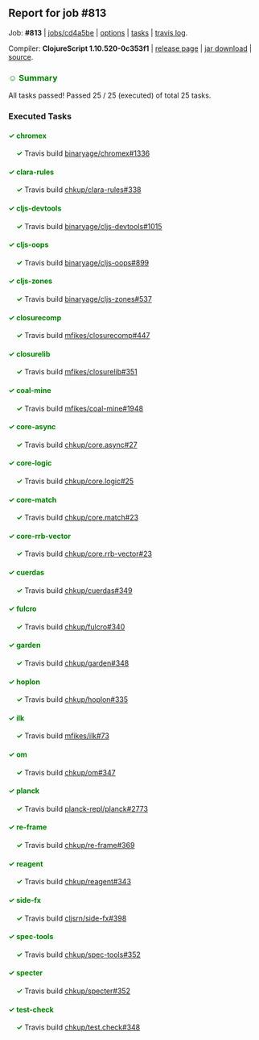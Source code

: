 ## Report for job #813

Job: **#813** | [jobs/cd4a5be](https://github.com/cljs-oss/canary/commit/cd4a5beba86435877fa73e3a2f3722128380f731) | [options](options.edn) | [tasks](tasks.edn) | [travis log](https://travis-ci.org/cljs-oss/canary/builds/493096366).

Compiler: **ClojureScript 1.10.520-0c353f1** | [release page](https://github.com/cljs-oss/canary/releases/tag/r1.10.520-0c353f1) | [jar download](https://github.com/cljs-oss/canary/releases/download/r1.10.520-0c353f1/clojurescript-1.10.520-0c353f1.jar) | [source](https://github.com/clojure/clojurescript/commit/0c353f1947089cb8b1f010b4294b94ac109d4ef6).

### <b style='color:green'>☺ Summary</b>

All tasks passed! Passed 25 / 25 (executed) of total 25 tasks.

### Executed Tasks

#### <b style='color:green'>&#x2713; chromex</b>
&nbsp;&nbsp;&nbsp;&nbsp;<b style='color:green'>&#x2713;</b> Travis build [binaryage/chromex#1336](https://travis-ci.org/binaryage/chromex/builds/493097578)<br>

#### <b style='color:green'>&#x2713; clara-rules</b>
&nbsp;&nbsp;&nbsp;&nbsp;<b style='color:green'>&#x2713;</b> Travis build [chkup/clara-rules#338](https://travis-ci.org/chkup/clara-rules/builds/493097580)<br>

#### <b style='color:green'>&#x2713; cljs-devtools</b>
&nbsp;&nbsp;&nbsp;&nbsp;<b style='color:green'>&#x2713;</b> Travis build [binaryage/cljs-devtools#1015](https://travis-ci.org/binaryage/cljs-devtools/builds/493097597)<br>

#### <b style='color:green'>&#x2713; cljs-oops</b>
&nbsp;&nbsp;&nbsp;&nbsp;<b style='color:green'>&#x2713;</b> Travis build [binaryage/cljs-oops#899](https://travis-ci.org/binaryage/cljs-oops/builds/493097608)<br>

#### <b style='color:green'>&#x2713; cljs-zones</b>
&nbsp;&nbsp;&nbsp;&nbsp;<b style='color:green'>&#x2713;</b> Travis build [binaryage/cljs-zones#537](https://travis-ci.org/binaryage/cljs-zones/builds/493097621)<br>

#### <b style='color:green'>&#x2713; closurecomp</b>
&nbsp;&nbsp;&nbsp;&nbsp;<b style='color:green'>&#x2713;</b> Travis build [mfikes/closurecomp#447](https://travis-ci.org/mfikes/closurecomp/builds/493097623)<br>

#### <b style='color:green'>&#x2713; closurelib</b>
&nbsp;&nbsp;&nbsp;&nbsp;<b style='color:green'>&#x2713;</b> Travis build [mfikes/closurelib#351](https://travis-ci.org/mfikes/closurelib/builds/493097625)<br>

#### <b style='color:green'>&#x2713; coal-mine</b>
&nbsp;&nbsp;&nbsp;&nbsp;<b style='color:green'>&#x2713;</b> Travis build [mfikes/coal-mine#1948](https://travis-ci.org/mfikes/coal-mine/builds/493097635)<br>

#### <b style='color:green'>&#x2713; core-async</b>
&nbsp;&nbsp;&nbsp;&nbsp;<b style='color:green'>&#x2713;</b> Travis build [chkup/core.async#27](https://travis-ci.org/chkup/core.async/builds/493097627)<br>

#### <b style='color:green'>&#x2713; core-logic</b>
&nbsp;&nbsp;&nbsp;&nbsp;<b style='color:green'>&#x2713;</b> Travis build [chkup/core.logic#25](https://travis-ci.org/chkup/core.logic/builds/493097633)<br>

#### <b style='color:green'>&#x2713; core-match</b>
&nbsp;&nbsp;&nbsp;&nbsp;<b style='color:green'>&#x2713;</b> Travis build [chkup/core.match#23](https://travis-ci.org/chkup/core.match/builds/493097647)<br>

#### <b style='color:green'>&#x2713; core-rrb-vector</b>
&nbsp;&nbsp;&nbsp;&nbsp;<b style='color:green'>&#x2713;</b> Travis build [chkup/core.rrb-vector#23](https://travis-ci.org/chkup/core.rrb-vector/builds/493097651)<br>

#### <b style='color:green'>&#x2713; cuerdas</b>
&nbsp;&nbsp;&nbsp;&nbsp;<b style='color:green'>&#x2713;</b> Travis build [chkup/cuerdas#349](https://travis-ci.org/chkup/cuerdas/builds/493097649)<br>

#### <b style='color:green'>&#x2713; fulcro</b>
&nbsp;&nbsp;&nbsp;&nbsp;<b style='color:green'>&#x2713;</b> Travis build [chkup/fulcro#340](https://travis-ci.org/chkup/fulcro/builds/493097831)<br>

#### <b style='color:green'>&#x2713; garden</b>
&nbsp;&nbsp;&nbsp;&nbsp;<b style='color:green'>&#x2713;</b> Travis build [chkup/garden#348](https://travis-ci.org/chkup/garden/builds/493097711)<br>

#### <b style='color:green'>&#x2713; hoplon</b>
&nbsp;&nbsp;&nbsp;&nbsp;<b style='color:green'>&#x2713;</b> Travis build [chkup/hoplon#335](https://travis-ci.org/chkup/hoplon/builds/493097664)<br>

#### <b style='color:green'>&#x2713; ilk</b>
&nbsp;&nbsp;&nbsp;&nbsp;<b style='color:green'>&#x2713;</b> Travis build [mfikes/ilk#73](https://travis-ci.org/mfikes/ilk/builds/493097733)<br>

#### <b style='color:green'>&#x2713; om</b>
&nbsp;&nbsp;&nbsp;&nbsp;<b style='color:green'>&#x2713;</b> Travis build [chkup/om#347](https://travis-ci.org/chkup/om/builds/493097700)<br>

#### <b style='color:green'>&#x2713; planck</b>
&nbsp;&nbsp;&nbsp;&nbsp;<b style='color:green'>&#x2713;</b> Travis build [planck-repl/planck#2773](https://travis-ci.org/planck-repl/planck/builds/493097770)<br>

#### <b style='color:green'>&#x2713; re-frame</b>
&nbsp;&nbsp;&nbsp;&nbsp;<b style='color:green'>&#x2713;</b> Travis build [chkup/re-frame#369](https://travis-ci.org/chkup/re-frame/builds/493097678)<br>

#### <b style='color:green'>&#x2713; reagent</b>
&nbsp;&nbsp;&nbsp;&nbsp;<b style='color:green'>&#x2713;</b> Travis build [chkup/reagent#343](https://travis-ci.org/chkup/reagent/builds/493097723)<br>

#### <b style='color:green'>&#x2713; side-fx</b>
&nbsp;&nbsp;&nbsp;&nbsp;<b style='color:green'>&#x2713;</b> Travis build [cljsrn/side-fx#398](https://travis-ci.org/cljsrn/side-fx/builds/493097748)<br>

#### <b style='color:green'>&#x2713; spec-tools</b>
&nbsp;&nbsp;&nbsp;&nbsp;<b style='color:green'>&#x2713;</b> Travis build [chkup/spec-tools#352](https://travis-ci.org/chkup/spec-tools/builds/493097774)<br>

#### <b style='color:green'>&#x2713; specter</b>
&nbsp;&nbsp;&nbsp;&nbsp;<b style='color:green'>&#x2713;</b> Travis build [chkup/specter#352](https://travis-ci.org/chkup/specter/builds/493097814)<br>

#### <b style='color:green'>&#x2713; test-check</b>
&nbsp;&nbsp;&nbsp;&nbsp;<b style='color:green'>&#x2713;</b> Travis build [chkup/test.check#348](https://travis-ci.org/chkup/test.check/builds/493097783)<br>